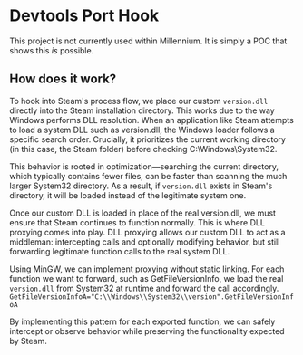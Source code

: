 # Devtools Port Hook

This project is not currently used within Millennium. It is simply a POC that shows this _is_ possible.

## How does it work?

To hook into Steam's process flow, we place our custom `version.dll` directly into the Steam installation directory. This works due to the way Windows performs DLL resolution. When an application like Steam attempts to load a system DLL such as version.dll, the Windows loader follows a specific search order. Crucially, it prioritizes the current working directory (in this case, the Steam folder) before checking C:\Windows\System32.

This behavior is rooted in optimization—searching the current directory, which typically contains fewer files, can be faster than scanning the much larger System32 directory. As a result, if `version.dll` exists in Steam's directory, it will be loaded instead of the legitimate system one.

Once our custom DLL is loaded in place of the real version.dll, we must ensure that Steam continues to function normally.
This is where DLL proxying comes into play. DLL proxying allows our custom DLL to act as a middleman: intercepting calls and optionally modifying behavior, but still forwarding legitimate function calls to the real system DLL.

Using MinGW, we can implement proxying without static linking. For each function we want to forward, such as GetFileVersionInfo, we load the real `version.dll` from System32 at runtime and forward the call accordingly.
`GetFileVersionInfoA="C:\\Windows\\System32\\version".GetFileVersionInfoA`

By implementing this pattern for each exported function, we can safely intercept or observe behavior while preserving the functionality expected by Steam.
